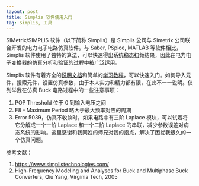```yaml
---
layout: post
title: Simplis 软件使用入门
tag: Simplis, 工具
---
```

SIMetrix/SIMPLIS 软件（以下简称 Simplis）是 Simplis 公司与 Simetrix 公司联合开发的电力电子电路仿真软件。与 Saber, PSpice, MATLAB 等软件相比，Simplis 软件使用了独特的算法，可以快速得出系统稳态扫频结果，因此在电力电子变换器的仿真分析和验证的过程中被广泛运用。

Simplis 软件有着齐全的[说明文档](https://www.simplistechnologies.com/support/documentation)和简单的[学习教程](www.simplis.com/support/documentation/learning-simplis)，可以快速入门。如何导入元件，搜索元件，设置仿真参数，由于本人实力和精力都有限，在此不一一说明。仅列举我在仿真 Buck 电路过程中的一些注意事项：

1. POP Threshold 位于 0 到输入电压之间
2. F8 - Maximum Period 略大于最大频率对应的周期
3. Error 5039，仿真不收敛时，如果电路中有三阶 Laplace 模块，可以试着将它分解成一个一阶 Laplace 和一个二阶 Laplace 的串联，减少参数误差对病态系统的影响。这里感谢和我同姓的师兄对我的指点，解决了困扰我很久的一个仿真问题。

参考文献：
1. https://www.simplistechnologies.com/
2. High-Frequency Modeling and Analyses for Buck and Multiphase Buck Converters, Qiu Yang, Virginia Tech, 2005